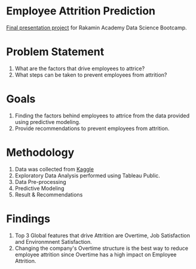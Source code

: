 # Employee Attrition Prediction
[Final presentation project](https://github.com/mchosasih99/Employee-Attrition-Prediction/blob/main/Employee%20Attrition%20Presentation.pptx?raw=true) for Rakamin Academy Data Science Bootcamp.

# Problem Statement
1. What are the factors that drive employees to attrice?
2. What steps can be taken to prevent employees from attrition?

# Goals
1. Finding the factors behind employees to attrice from the data provided using predictive modeling.
2. Provide recommendations to prevent employees from attrition.

# Methodology
1. Data was collected from [Kaggle](https://www.kaggle.com/datasets/patelprashant/employee-attrition)
2. Exploratory Data Analysis performed using Tableau Public.
3. Data Pre-processing
4. Predictive Modeling
5. Result & Recommendations

# Findings
1. Top 3 Global features that drive Attrition are Overtime, Job Satisfaction and Environmnent Satisfaction.
2. Changing the company's Overtime structure is the best way to reduce employee attrition since Overtime has a high impact on Employee Attrition.
